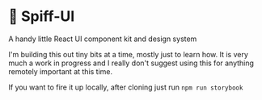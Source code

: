 # 🚀 Spiff-UI

A handy little React UI component kit and design system

I'm building this out tiny bits at a time, mostly just to learn how.
It is very much a work in progress and I really don't suggest using this
for anything remotely important at this time.

If you want to fire it up locally, after cloning just run
`npm run storybook`
